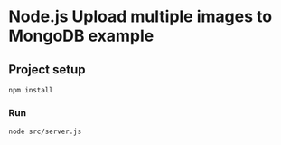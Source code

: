 # Node.js Upload multiple images to MongoDB example


## Project setup
```
npm install
```

### Run
```
node src/server.js
```
